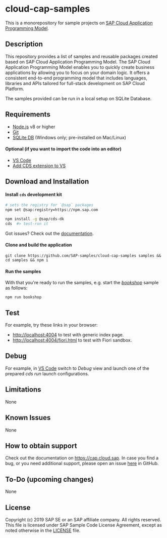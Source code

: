 # cloud-cap-samples

This is a monorepository for sample projects on [SAP Cloud Application Programming Model](https://cap.cloud.sap).

## Description

This repository provides a list of samples and reusable packages created based on SAP Cloud Application Programming Model.
The SAP Cloud Application Programming Model enables you to quickly create business applications by allowing you to focus on your domain logic. It offers a consistent end-to-end programming model that includes languages, libraries and APIs tailored for full-stack development on SAP Cloud Platform.

The samples provided can be run in a local setup on SQLite Database.


## Requirements
* [Node.js](https://nodejs.org/en/) v8 or higher
* [Git](https://git-scm.com)
* [SQLite DB](https://www.sqlite.org/download.html) (Windows only; pre-installed on Mac/Linux)

#### Optional (if you want to import the code into an editor)
* [VS Code](https://code.visualstudio.com)
* [Add CDS extension to VS](https://help.sap.com/viewer/65de2977205c403bbc107264b8eccf4b/Cloud/en-US/be944d6d51f343f6b3f53c29c44ff00a.html)

## Download and Installation

#### Install `cds` development kit
```sh
# sets the registry for `@sap` packages
npm set @sap:registry=https://npm.sap.com

npm install -g @sap/cds-dk
cds  #> test-run it
```
Got issues?  Check out the [documentation](https://cap.cloud.sap/docs/get-started/).

#### Clone and build the application
`git clone https://github.com/SAP-samples/cloud-cap-samples samples && cd samples && npm i`

#### Run the samples

With that you're ready to run the samples, e.g. start the [_bookshop_](./packages/bookshop) sample as follows:

`npm run bookshop`

## Test

For example, try these links in your browser:
- <http://localhost:4004> to test with generic index page.
- <http://localhost:4004/fiori.html> to test with Fiori sandbox.


## Debug

For example, in [VS Code](https://code.visualstudio.com) switch to _Debug_ view and launch one of the prepared _cds run_ launch configurations.


## Limitations

None

## Known Issues

None

## How to obtain support

Check out the documentation on https://cap.cloud.sap.  In case you find a bug, or you need additional support, please open an issue [here](https://github.com/SAP-samples/cloud-cap-samples/issues/new) in GitHub.

## To-Do (upcoming changes)

None

## License

Copyright (c) 2019 SAP SE or an SAP affiliate company. All rights reserved. This file is licensed under SAP Sample Code License Agreement, except as noted otherwise in the [LICENSE](/LICENSE) file.
